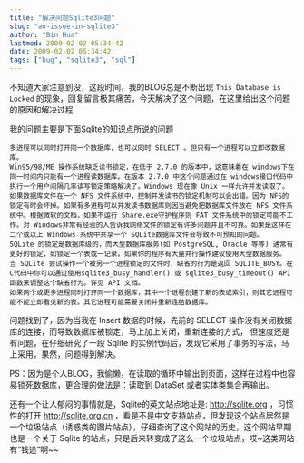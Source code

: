 ```yaml
---
title: "解决问题Sqlite3问题"
slug: "an-issue-in-sqlite3"
author: "Bin Hua"
lastmod: 2009-02-02 05:34:42
date: 2009-02-02 05:34:42
tags: ["bug", "sqlite3", "sql"]
---
```


不知道大家注意到没，这段时间，我的BLOG总是不断出现 `This Database is Locked` 的现象，回复留言极其痛苦，今天解决了这个问题，在这里给出这个问题的原因和解决过程

我的问题主要是下面Sqlite的知识点所说的问题

```
多进程可以同时打开同一个数据库，也可以同时 SELECT 。但只有一个进程可以立即改数据库。
Win95/98/ME 操作系统缺乏读书锁定，在低于 2.7.0 的版本中，这意味着在 windows下在同一时间内只能有一个进程读数据库。在版本 2.7.0 中这个问题通过在 windows接口代码中执行一个用户间隔几率读写锁定策略解决了。Windows 现在像 Unix 一样允许并发读取了。
如果数据库文件在一个 NFS 文件系统中，控制并发读书的锁定机制可以会出错。因为 NFS的锁定有时会坏掉。如果有多进程可以并发读书数据库则因当避免把数据库文件放在 NFS 文件系统中。根据微软的文档，如果不运行 Share.exe守护程序则 FAT 文件系统中的锁定可能不工作。对 Windows非常有经验的人告诉我网络文件的锁定有许多问题并且不可靠。如果是这样在二个或以上 Windows 系统中共享一个 SQLite数据库文件会导致不可预知的问题。
SQLite 的锁定是数据库级的，而大型数据库服务(如 PostgreSQL, Oracle 等等) 通常有更好的锁定，如锁定一个表或一记录。如果你的程序有大量并行操作建议使用大型数据服务。
当 SQLite 尝试操作一个被另一个进程锁定的文件时，缺省的行为是返回 SQLITE_BUSY。在 C代码中你可以通过使用sqlite3_busy_handler() 或 sqlite3_busy_timeout() API函数来调整这个缺省行为。详见 API 文档。
如果两个或更多进程同时打开同一个数据库，其中一个进程创建了新的表或索引，则其它进程可能不能立即看见新的表。其它进程可能需要关闭并重新连结数据库。
```

问题找到了，因为当我在 Insert 数据的时候，先前的 SELECT 操作没有关闭数据库的连接，而导致数据库被锁定，马上加上关闭，重新连接的方式， 但速度还是有问题，在仔细研究了一段 Sqlite 的实例代码后，发现它采用了事务的写法，马上采用，果然，问题得到解决。

PS：因为是个人BLOG，我偷懒，在读取的循环中输出到页面，这样在过程中也容易锁死数据库，更合理的做法是：读取到 DataSet 或者实体类集合再输出。

还有一个让人郁闷的事情就是，Sqlite的英文站点地址是: http://sqlite.org ，习惯性的打开 http://sqlite.org.cn ，看是不是中文支持站点，但发现这个站点居然是一个垃圾站点（诱惑类的图片站点），仔细查询了这个网站的历史，这个网站早期也是一个关于 Sqlite 的站点，只是后来转变成了这么一个垃圾站点，哎~这类网站有“钱途”啊~~
